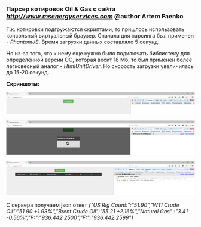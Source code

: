 ### Парсер котировок Oil & Gas с сайта *http://www.msenergyservices.com*  @author Artem Faenko

Т.к. котировки подгружаются скриптами, то пришлось использовать консольный виртуальный браузер.
Сначала для парсинга был применен - *PhantomJS*. Время загрузки данных составляло 5 секунд.

Но из-за того, что к нему еще нужно было подключать библиотеку для определённой версии ОС, которая весит 18 Мб, то был применен более легковесный аналог - *HtmlUnitDriver*.
Но скорость загрузки увеличилась до 15-20 секунд.
 
**Скриншоты:** 

![CC0](https://github.com/webserverby/parser-price/blob/master/screenshots/glav_1.png)

![CC0](https://github.com/webserverby/parser-price/blob/master/screenshots/glav_2.png)

![CC0](https://github.com/webserverby/parser-price/blob/master/screenshots/glav_3.png)

С сервера получаем json ответ *{"US Rig Count:":"51.90","WTI Crude Oil":"51.90 +1.93%","Brent Crude Oil":"55.21 +2.16%","Natural Gas"
:"3.41 -0.56%","P:":"936.442.2500","F:":"936.442.2599"}* 
